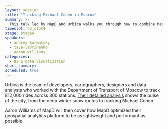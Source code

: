 ```yaml
---
layout: session
title: "Tracking Michael Cohen in Moscow"
summary: >-
  This talk led by MapD and Urbica walks you through how to combine Mapbox 60+ APIs and SDKs to build custom dashboards and data visualizations to better understand and derive insights from your data.
timeslot: d2_slot4
stage: stage4
speakers:
  - andrey-karmatsky
  - taya-lavrinenko
  - aaron-williams
categories:
  - BI & Data Visualization
short_summary: 
scheduled: true
---
```


Urbica is the team of developers, cartographers, designers and data analysts who worked with the Department of Transport of Moscow to track 812,000 rides across 300 stations. [Their detailed analysis](https://medium.com/the-data-experience/bicycles-in-the-city-f9529d918388) shows the pulse of the city, from the deep winter snow routes to tracking Michael Cohen.

Aaron Williams of MapD will then cover how MapD optimized their geospatial analytics platform to be as lightweight and performant as possible.
